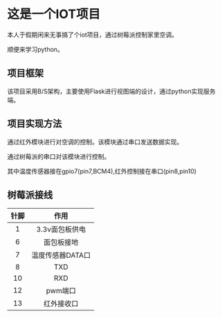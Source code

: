 # 这是一个IOT项目

本人于假期闲来无事搞了个iot项目，通过树莓派控制家里空调。

顺便来学习python。

## 项目框架

该项目采用B/S架构，主要使用Flask进行视图端的设计，通过python实现服务端。

## 项目实现方法

通过红外模块进行对空调的控制。该模块通过串口发送数据实现。

通过树莓派的串口对该模块进行控制。

其中温度传感器接在gpio7(pin7,BCM4),红外控制接在串口(pin8,pin10)

## 树莓派接线
|针脚|作用|
|:--:|:--:|
|1   |3.3v面包板供电|
|6   |面包板接地|
|7   |温度传感器DATA口|
|8   |TXD|
|10  |RXD|
|12  |pwm端口|
|13  |红外接收口|